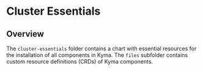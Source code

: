 # Cluster Essentials

## Overview

The `cluster-essentials` folder contains a chart with essential resources for the installation of all components in Kyma.
The `files` subfolder contains custom resource definitions (CRDs) of Kyma components.

